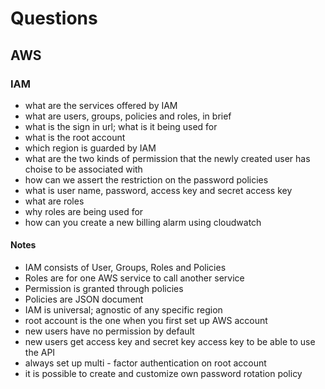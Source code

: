 # Questions
## AWS
### IAM

* what are the services offered by IAM
* what are users, groups, policies and roles, in brief
* what is the sign in url; what is it being used for
* what is the root account
* which region is guarded by IAM
* what are the two kinds of permission that the newly created user has choise to be associated with
* how can we assert the restriction on the password policies
* what is user name, password, access key and secret access key
* what are roles
* why roles are being used for
* how can you create a new billing alarm using cloudwatch

#### Notes

* IAM consists of User, Groups, Roles and Policies
* Roles are for one AWS service to call another service
* Permission is granted through policies
* Policies are JSON document 
* IAM is universal; agnostic of any specific region
* root account is the one when you first set up AWS account
* new users have no permission by default
* new users get access key and secret key access key to be able to use the API
* always set up multi - factor authentication on root account
* it is possible to create and customize own password rotation policy
